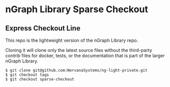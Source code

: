 #  nGraph Library Sparse Checkout 
## Express Checkout Line


This repo is the lightweight version of the nGraph Library repo.

Cloning it will clone only the latest source files without the 
third-party contrib files for docker, tests, or the documentation 
that is part of the larger nGraph Library.  

    $ git clone git@github.com:NervanaSystems/ng-light-private.git
    $ git checkout tags
    $ git checkout sparse-checkout



